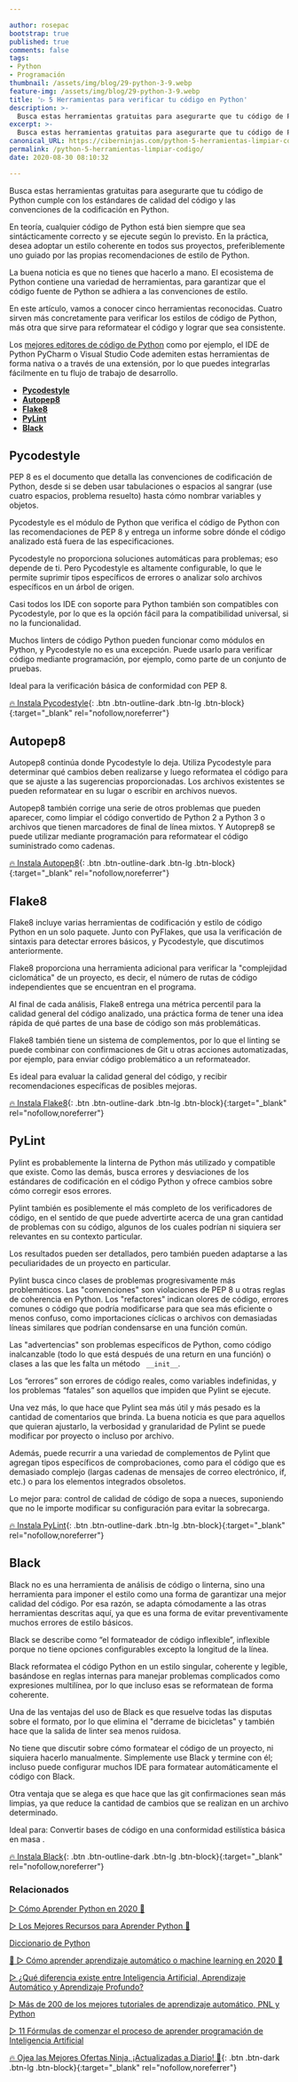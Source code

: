 ```yaml
---

author: rosepac
bootstrap: true
published: true
comments: false
tags:
- Python
- Programación
thumbnail: /assets/img/blog/29-python-3-9.webp
feature-img: /assets/img/blog/29-python-3-9.webp
title: '▷ 5 Herramientas para verificar tu código en Python'
description: >-
  Busca estas herramientas gratuitas para asegurarte que tu código de Python cumple con los estándares de calidad del código y las convenciones de la codificación en Python.
excerpt: >-
  Busca estas herramientas gratuitas para asegurarte que tu código de Python cumple con los estándares de calidad del código y las convenciones de la codificación en Python.
canonical_URL: https://ciberninjas.com/python-5-herramientas-limpiar-codigo/
permalink: /python-5-herramientas-limpiar-codigo/
date: 2020-08-30 08:10:32

---
```


Busca estas herramientas gratuitas para asegurarte que tu código de Python cumple con los estándares de calidad del código y las convenciones de la codificación en Python.

En teoría, cualquier código de Python está bien siempre que sea sintácticamente correcto y se ejecute según lo previsto. En la práctica, desea adoptar un estilo coherente en todos sus proyectos, preferiblemente uno guiado por las propias recomendaciones de estilo de Python.

La buena noticia es que no tienes que hacerlo a mano. El ecosistema de Python contiene una variedad de herramientas, para garantizar que el código fuente de Python se adhiera a las convenciones de estilo.

En este artículo, vamos a conocer cinco herramientas reconocidas. Cuatro sirven más concretamente para verificar los estilos de código de Python, más otra que sirve para reformatear el código y lograr que sea consistente.

Los [mejores editores de código de Python](https://ciberninjas.com/mejores-ide-python/) como por ejemplo, el IDE de Python PyCharm o Visual Studio Code ademiten estas herramientas de forma nativa o a través de una extensión, por lo que puedes integrarlas fácilmente en tu flujo de trabajo de desarrollo.

- [**Pycodestyle**](#pycodestyle)
- [**Autopep8**](#autopep8)
- [**Flake8**](#flake8)
- [**PyLint**](#pylint)
- [**Black**](#black)

## **Pycodestyle**

PEP 8 es el documento que detalla las convenciones de codificación de Python, desde si se deben usar tabulaciones o espacios al sangrar (use cuatro espacios, problema resuelto) hasta cómo nombrar variables y objetos.

Pycodestyle es el módulo de Python que verifica el código de Python con las recomendaciones de PEP 8 y ​​entrega un informe sobre dónde el código analizado está fuera de las especificaciones.

Pycodestyle no proporciona soluciones automáticas para problemas; eso depende de ti. Pero Pycodestyle es altamente configurable, lo que le permite suprimir tipos específicos de errores o analizar solo archivos específicos en un árbol de origen.

Casi todos los IDE con soporte para Python también son compatibles con Pycodestyle, por lo que es la opción fácil para la compatibilidad universal, si no la funcionalidad.

Muchos linters de código Python pueden funcionar como módulos en Python, y Pycodestyle no es una excepción. Puede usarlo para verificar código mediante programación, por ejemplo, como parte de un conjunto de pruebas.

Ideal para la verificación básica de conformidad con PEP 8.

[🔥 Instala Pycodestyle](https://pypi.org/project/pep8/){: .btn .btn-outline-dark .btn-lg .btn-block}{:target="_blank" rel="nofollow,noreferrer"}

## **Autopep8**

Autopep8 continúa donde Pycodestyle lo deja. Utiliza Pycodestyle para determinar qué cambios deben realizarse y luego reformatea el código para que se ajuste a las sugerencias proporcionadas. Los archivos existentes se pueden reformatear en su lugar o escribir en archivos nuevos.

Autopep8 también corrige una serie de otros problemas que pueden aparecer, como limpiar el código convertido de Python 2 a Python 3 o archivos que tienen marcadores de final de línea mixtos. Y Autoprep8 se puede utilizar mediante programación para reformatear el código suministrado como cadenas.

[🔥 Instala Autopep8](https://github.com/hhatto/autopep8){: .btn .btn-outline-dark .btn-lg .btn-block}{:target="_blank" rel="nofollow,noreferrer"}

## **Flake8**

Flake8 incluye varias herramientas de codificación y estilo de código Python en un solo paquete. Junto con  PyFlakes, que usa la verificación de sintaxis para detectar errores básicos, y Pycodestyle, que discutimos anteriormente.

Flake8 proporciona una herramienta adicional para verificar la "complejidad ciclomática" de un proyecto, es decir, el número de rutas de código independientes que se encuentran en el programa.

Al final de cada análisis, Flake8 entrega una métrica percentil para la calidad general del código analizado, una práctica forma de tener una idea rápida de qué partes de una base de código son más problemáticas.

Flake8 también tiene un sistema de complementos, por lo que el linting se puede combinar con confirmaciones de Git u otras acciones automatizadas, por ejemplo, para enviar código problemático a un reformateador.

Es ideal para evaluar la calidad general del código, y recibir recomendaciones específicas de posibles mejoras.

[🔥 Instala Flake8](https://flake8.pycqa.org/en/latest/){: .btn .btn-outline-dark .btn-lg .btn-block}{:target="_blank" rel="nofollow,noreferrer"}

## **PyLint**

Pylint es probablemente la linterna de Python más utilizado y compatible que existe. Como las demás, busca errores y desviaciones de los estándares de codificación en el código Python y ofrece cambios sobre cómo corregir esos errores.

Pylint también es posiblemente el más completo de los verificadores de código, en el sentido de que puede advertirte acerca de una gran cantidad de problemas con su código, algunos de los cuales podrían ni siquiera ser relevantes en su contexto particular.

Los resultados pueden ser detallados, pero también pueden adaptarse a las peculiaridades de un proyecto en particular.

Pylint busca cinco clases de problemas progresivamente más problemáticos. Las "convenciones" son violaciones de PEP 8 u otras reglas de coherencia en Python. Los "refactores" indican olores de código, errores comunes o código que podría modificarse para que sea más eficiente o menos confuso, como importaciones cíclicas o archivos con demasiadas líneas similares que podrían condensarse en una función común.

Las "advertencias" son problemas específicos de Python, como código inalcanzable (todo lo que está después de una  return en una función) o clases a las que les falta un método ` __init__`.

Los “errores” son errores de código reales, como variables indefinidas, y los problemas “fatales” son aquellos que impiden que Pylint se ejecute.

Una vez más, lo que hace que Pylint sea más útil y más pesado es la cantidad de comentarios que brinda. La buena noticia es que para aquellos que quieran ajustarlo, la verbosidad y granularidad de Pylint se puede modificar por proyecto o incluso por archivo.

Además, puede recurrir a una variedad de complementos de Pylint que agregan tipos específicos de comprobaciones, como para el código que es demasiado complejo (largas cadenas de mensajes de correo electrónico, if, etc.) o para los elementos integrados obsoletos.

Lo mejor para:  control de calidad de código de sopa a nueces, suponiendo que no le importe modificar su configuración para evitar la sobrecarga.

[🔥 Instala PyLint](https://www.pylint.org/){: .btn .btn-outline-dark .btn-lg .btn-block}{:target="_blank" rel="nofollow,noreferrer"}

## **Black**

Black no es una herramienta de análisis de código o linterna, sino una herramienta para imponer el estilo como una forma de garantizar una mejor calidad del código. Por esa razón, se adapta cómodamente a las otras herramientas descritas aquí, ya que es una forma de evitar preventivamente muchos errores de estilo básicos.

Black se describe como “el formateador de código inflexible”, inflexible porque no tiene opciones configurables excepto la longitud de la línea.

Black reformatea el código Python en un estilo singular, coherente y legible, basándose en reglas internas para manejar problemas complicados como expresiones multilínea, por lo que incluso esas se reformatean de forma coherente.

Una de las ventajas del uso de Black es que resuelve todas las disputas sobre el formato, por lo que elimina el "derrame de bicicletas" y también hace que la salida de linter sea menos ruidosa.

No tiene que discutir sobre cómo formatear el código de un proyecto, ni siquiera hacerlo manualmente. Simplemente use Black y termine con él; incluso puede configurar muchos IDE para formatear automáticamente el código con Black.

Otra ventaja que se alega es que hace que las git confirmaciones sean  más limpias, ya que reduce la cantidad de cambios que se realizan en un archivo determinado.

Ideal para: Convertir bases de código en una conformidad estilística básica en masa .

[🔥 Instala Black](https://github.com/psf/black){: .btn .btn-outline-dark .btn-lg .btn-block}{:target="_blank" rel="nofollow,noreferrer"}

### **Relacionados** <!-- omit in toc -->

[▷ Cómo Aprender Python en 2020 🐍](https://ciberninjas.com/python/)

[▷ Los Mejores Recursos para Aprender Python 🐍](https://ciberninjas.com/python-recursos/)

[Diccionario de Python](https://ciberninjas.com/glosario/completo-tecnologias-python/)

[🥇 ▷ Cómo aprender aprendizaje automático o machine learning en 2020 🤖](https://ciberninjas.com/que-aprender-sobre-machine-learning-2020/)

[▷ ¿Qué diferencia existe entre Inteligencia Artificial, Aprendizaje Automático y Aprendizaje Profundo?](https://ciberninjas.com/diferencias-entre-ai-ml-dl/)

[▷ Más de 200 de los mejores tutoriales de aprendizaje automático, PNL y Python](https://ciberninjas.com/aprendizaje-automatico-cursos-ingles/)

[▷ 11 Fórmulas de comenzar el proceso de aprender programación de Inteligencia Artificial](https://ciberninjas.com/11-aprendizajes-principiantes-inteligencia-artificial/)

[🔥 Ojea las Mejores Ofertas Ninja, ¡Actualizadas a Diario! 🎁](https://www.amazon.es/shop/cibercursos){: .btn .btn-dark .btn-lg .btn-block}{:target="_blank" rel="nofollow,noreferrer"}